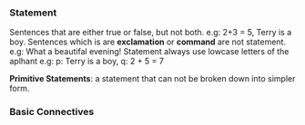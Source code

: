 ### Statement
Sentences that are either true or false, but not both.
	e.g: 2+3 = 5, Terry is a boy.
Sentences which is are **exclamation** or **command** are not statement.
	e.g: What a beautifal evening!
Statement always use lowcase letters of the aplhant
	e.g:  p: Terry is a boy, q: 2 + 5 = 7

**Primitive Statements**: a statement that can not be broken down into simpler form.
### Basic Connectives
